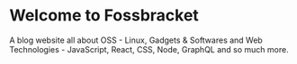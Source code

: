 # Welcome to Fossbracket

A blog website all about OSS - Linux, Gadgets & Softwares and Web Technologies - JavaScript, React, CSS, Node, GraphQL and so much more.

